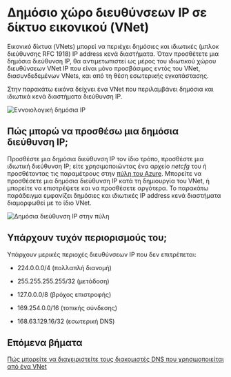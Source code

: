 <properties 
   pageTitle="Πώς να χρησιμοποιείτε δημόσιες διευθύνσεις IP σε ένα εικονικό δίκτυο"
   description="Μάθετε πώς μπορείτε να ρυθμίσετε τις παραμέτρους ενός εικονικού δικτύου για να χρησιμοποιήσετε δημόσιες διευθύνσεις IP"
   services="virtual-network"
   documentationCenter="na"
   authors="jimdial"
   manager="carmonm"
   editor="tysonn" />
<tags 
   ms.service="virtual-network"
   ms.devlang="na"
   ms.topic="article"
   ms.tgt_pltfrm="na"
   ms.workload="infrastructure-services"
   ms.date="04/27/2016"
   ms.author="jdial" />

# <a name="public-ip-address-space-in-a-virtual-network-vnet"></a>Δημόσιο χώρο διευθύνσεων IP σε δίκτυο εικονικού (VNet)

Εικονικό δίκτυα (VNets) μπορεί να περιέχει δημόσιες και ιδιωτικές (μπλοκ διεύθυνσης RFC 1918) IP address κενά διαστήματα. Όταν προσθέτετε μια δημόσια διεύθυνση IP, θα αντιμετωπιστεί ως μέρος του ιδιωτικού χώρου διευθύνσεων VNet IP που είναι μόνο προσβάσιμος εντός του VNet, διασυνδεδεμένων VNets, και από τη θέση εσωτερικής εγκατάστασης.

Στην παρακάτω εικόνα δείχνει ένα VNet που περιλαμβάνει δημόσια και ιδιωτικά κενά διαστήματα διεύθυνση IP.

![Εννοιολογική δημόσια IP](./media/virtual-networks-public-ip-within-vnet/IC775683.jpg)

## <a name="how-do-i-add-a-public-ip-address-range"></a>Πώς μπορώ να προσθέσω μια δημόσια διεύθυνση IP;

Προσθέστε μια δημόσια διεύθυνση IP τον ίδιο τρόπο, προσθέστε μια ιδιωτική διεύθυνση IP; είτε χρησιμοποιώντας ένα αρχείο *netcfg* του ή προσθέτοντας τις παραμέτρους στην [πύλη του Azure](http://portal.azure.com). Μπορείτε να προσθέσετε μια δημόσια διεύθυνση IP κατά τη δημιουργία του VNet, ή μπορείτε να επιστρέψετε και να προσθέσετε αργότερα. Το παρακάτω παράδειγμα εμφανίζει δημόσιες και ιδιωτικές IP address κενά διαστήματα διαμορφωθεί με το ίδιο VNet.

![Δημόσια διεύθυνση IP στην πύλη](./media/virtual-networks-public-ip-within-vnet/IC775684.png)

## <a name="are-there-any-limitations"></a>Υπάρχουν τυχόν περιορισμούς του;

Υπάρχουν μερικές περιοχές διευθύνσεων IP που δεν επιτρέπεται:

- 224.0.0.0/4 (πολλαπλή διανομή)

- 255.255.255.255/32 (μετάδοση)

- 127.0.0.0/8 (βρόχος επιστροφής)

- 169.254.0.0/16 (τοπικής σύνδεσης)

- 168.63.129.16/32 (εσωτερική DNS)

## <a name="next-steps"></a>Επόμενα βήματα

[Πώς μπορείτε να διαχειριστείτε τους διακομιστές DNS που χρησιμοποιείται από ένα VNet](virtual-networks-manage-dns-in-vnet.md)